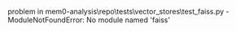 problem in mem0-analysis\repo\tests\vector_stores\test_faiss.py - ModuleNotFoundError: No module named 'faiss'
